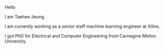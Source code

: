 Hello

I am Taehee Jeong.

I am currently working as a senior staff machine learning engineer at Xilinx.

I got PhD for Electrical and Computer Engineering from Carnegine Mellon University.


